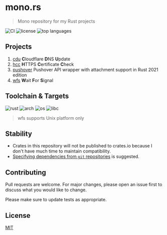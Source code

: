 # mono.rs

> Mono repository for my Rust projects

![CI](https://img.shields.io/github/workflow/status/henry40408/mono-rs/CI)
![license](https://img.shields.io/github/license/henry40408/mono-rs)
![top languages](https://img.shields.io/github/languages/top/henry40408/mono-rs)

## Projects

1. [cdu](cdu/README.md) **C**loudflare **D**NS **U**pdate
2. [hcc](hcc/README.md) **H**TTPS **C**ertificate **C**heck
4. [pushover](pushover/README.md) Pushover API wrapper with attachment support in Rust 2021 edition
5. [wfs](wfs/README.md) **W**ait **F**or **S**ignal

## Toolchain & Targets

![rust](https://img.shields.io/badge/rust-1.65.0%20|%20stable%20|%20nightly-blue)
![arch](https://img.shields.io/badge/arch-amd64%20%7C%20arm64-blue)
![os](https://img.shields.io/badge/os-linux%20%7C%20macos%20%7C%20windows-blue)
![libc](https://img.shields.io/badge/libc-gnu%20%7C%20musl%20%7C%20msvc-blue)

> wfs supports Unix platform only

## Stability

- Crates in this repository will not be published to crates.io because I don't have much time to maintain compatibility.
- [Specifying dependencies from `git` repositories](https://doc.rust-lang.org/cargo/reference/specifying-dependencies.html#specifying-dependencies-from-git-repositories) is suggested.

## Contributing

Pull requests are welcome. For major changes, please open an issue first to discuss what you would like to change.

Please make sure to update tests as appropriate.

## License

[MIT](https://choosealicense.com/licenses/mit/)
